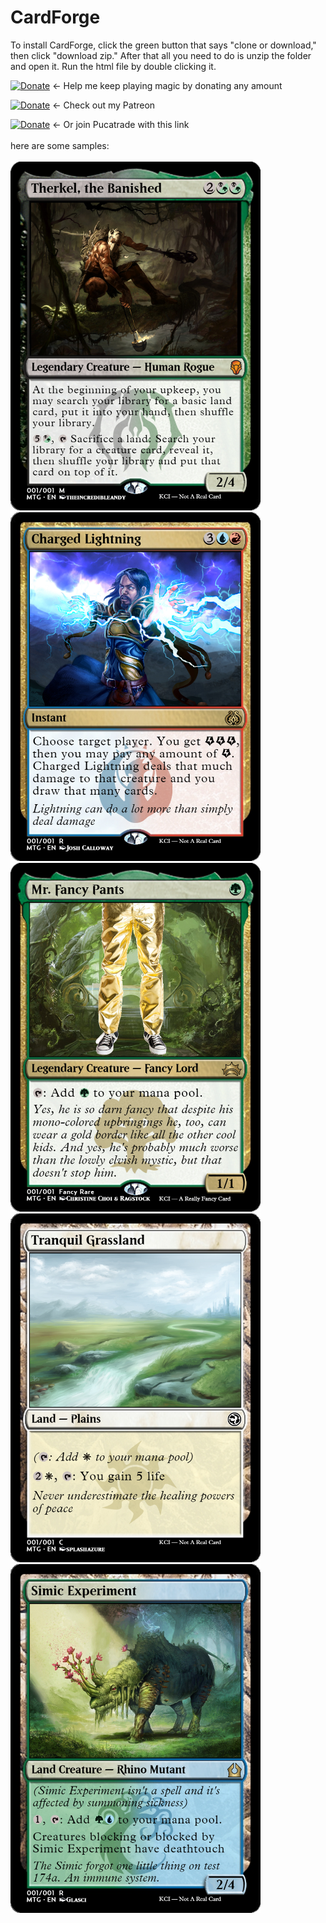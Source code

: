# CardForge
To install CardForge, click the green button that says "clone or download," then click "download zip." After that all you need to do is unzip the folder and open it. Run the html file by double clicking it.


[![Donate](https://img.shields.io/badge/Donate-PayPal-blue.svg?longCache=true&style=popout)](https://www.paypal.me/kyleburtondonate
) ← Help me keep playing magic by donating any amount

[![Donate](https://img.shields.io/badge/Donate-Patroen-orange.svg?longCache=true&style=popout)](https://www.patreon.com/KyleBurton) ← Check out my Patreon

[![Donate](https://img.shields.io/badge/Join-PucaTrade-purple.svg?longCache=true&style=popout)](https://pucatrade.com/invite/gift/186748) ← Or join Pucatrade with this link
<br><br>
here are some samples:
<br><br>
<img src="Sample%20Cards/sample-card-1.png" alt="Sample image" width="400">
<img src="Sample%20Cards/sample-card-2.png" alt="Sample image" width="400">
<img src="Sample%20Cards/sample-card-6.png" alt="Sample image" width="400">
<img src="Sample%20Cards/sample-card-3.png" alt="Sample image" width="400">
<img src="Sample%20Cards/sample-card-5.png" alt="Sample image" width="400">
